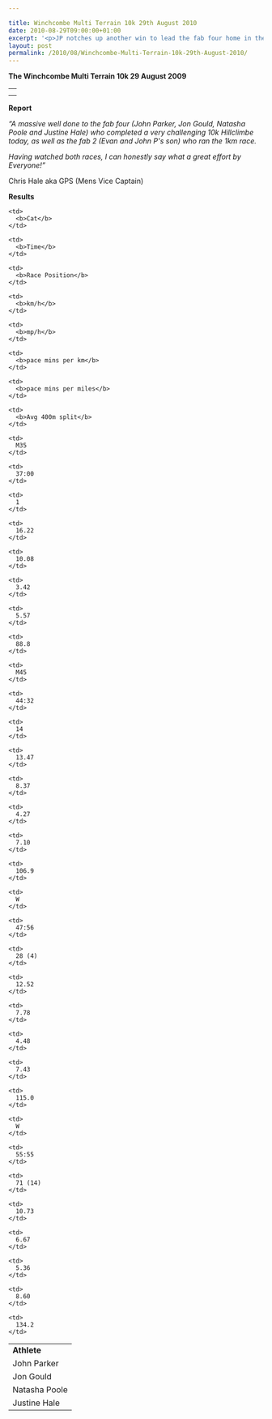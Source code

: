 ```yaml
---

title: Winchcombe Multi Terrain 10k 29th August 2010
date: 2010-08-29T09:00:00+01:00
excerpt: '<p>JP notches up another win to lead the fab four home in the Winchcombe Multi Terrain 10k Sunday 29th August 2010, Brendan Ward (Club Chairman) Winchcombe 10k Photos Report Results</p>'
layout: post
permalink: /2010/08/Winchcombe-Multi-Terrain-10k-29th-August-2010/
---
```

**The Winchcombe Multi Terrain 10k 29 August 2009**</p> 

<table>
  <tr>
    <td>
    </td>
  </tr>
  
  <tr>
    <td>
    </td>
  </tr>
</table>

**<a name="Results">Report</a>**</p> 

_&#8220;A massive well done to the fab four (John Parker, Jon Gould, Natasha Poole and Justine Hale) who completed a very challenging 10k Hillclimbe today, as well as the fab 2 (Evan and John P's son) who ran the 1km race._

_Having watched both races, I can honestly say what a great effort by Everyone!&#8221;_

Chris Hale aka GPS (Mens Vice Captain)

<a name="Theresults"></a>**Results**

<table>
  <colgroup> <col> <col> <col> <col> <col> <col> <col> <col> <col> 
  
  <tr>
    <td>
      <b>Athlete</b>
    </td>
    
    <td>
      <b>Cat</b>
    </td>
    
    <td>
      <b>Time</b>
    </td>
    
    <td>
      <b>Race Position</b>
    </td>
    
    <td>
      <b>km/h</b>
    </td>
    
    <td>
      <b>mp/h</b>
    </td>
    
    <td>
      <b>pace mins per km</b>
    </td>
    
    <td>
      <b>pace mins per miles</b>
    </td>
    
    <td>
      <b>Avg 400m split</b>
    </td>
  </tr>
  
  <tr>
    <td>
      John Parker
    </td>
    
    <td>
      M35
    </td>
    
    <td>
      37:00
    </td>
    
    <td>
      1
    </td>
    
    <td>
      16.22
    </td>
    
    <td>
      10.08
    </td>
    
    <td>
      3.42
    </td>
    
    <td>
      5.57
    </td>
    
    <td>
      88.8
    </td>
  </tr>
  
  <tr>
    <td>
      Jon Gould
    </td>
    
    <td>
      M45
    </td>
    
    <td>
      44:32
    </td>
    
    <td>
      14
    </td>
    
    <td>
      13.47
    </td>
    
    <td>
      8.37
    </td>
    
    <td>
      4.27
    </td>
    
    <td>
      7.10
    </td>
    
    <td>
      106.9
    </td>
  </tr>
  
  <tr>
    <td>
      Natasha Poole
    </td>
    
    <td>
      W
    </td>
    
    <td>
      47:56
    </td>
    
    <td>
      28 (4)
    </td>
    
    <td>
      12.52
    </td>
    
    <td>
      7.78
    </td>
    
    <td>
      4.48
    </td>
    
    <td>
      7.43
    </td>
    
    <td>
      115.0
    </td>
  </tr>
  
  <tr>
    <td>
      Justine Hale
    </td>
    
    <td>
      W
    </td>
    
    <td>
      55:55
    </td>
    
    <td>
      71 (14)
    </td>
    
    <td>
      10.73
    </td>
    
    <td>
      6.67
    </td>
    
    <td>
      5.36
    </td>
    
    <td>
      8.60
    </td>
    
    <td>
      134.2
    </td>
  </tr></colgroup>
</table>